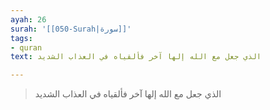 ```yaml
---
ayah: 26
surah: '[[050-Surah|سورة]]'
tags:
- quran
text: الذي جعل مع الله إلها آخر فألقياه في العذاب الشديد

---
```

> الذي جعل مع الله إلها آخر فألقياه في العذاب الشديد
